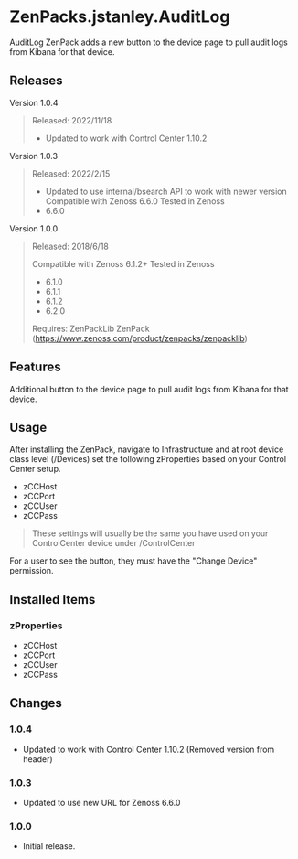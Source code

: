 # ZenPacks.jstanley.AuditLog

AuditLog ZenPack adds a new button to the device page to pull audit logs from Kibana for that device.

## Releases
Version 1.0.4
> Released: 2022/11/18
> * Updated to work with Control Center 1.10.2

Version 1.0.3
> Released: 2022/2/15
> * Updated to use internal/bsearch API to work with newer version
> Compatible with Zenoss 6.6.0
> Tested in Zenoss
> * 6.6.0

Version 1.0.0
> Released: 2018/6/18
>
> Compatible with Zenoss 6.1.2+
> Tested in Zenoss
> * 6.1.0
> * 6.1.1
> * 6.1.2
> * 6.2.0
>
> Requires: ZenPackLib ZenPack (https://www.zenoss.com/product/zenpacks/zenpacklib)

## Features
Additional button to the device page to pull audit logs from Kibana for that device.

## Usage
After installing the ZenPack, navigate to Infrastructure and at root device class level (/Devices) set the following zProperties based on your Control Center setup.
* zCCHost
* zCCPort
* zCCUser
* zCCPass
 > These settings will usually be the same you have used on your ControlCenter device under /ControlCenter

For a user to see the button, they must have the "Change Device" permission.

## Installed Items
### zProperties
* zCCHost
* zCCPort
* zCCUser
* zCCPass

## Changes
### 1.0.4
* Updated to work with Control Center 1.10.2 (Removed version from header)

### 1.0.3
* Updated to use new URL for Zenoss 6.6.0

### 1.0.0
* Initial release.
